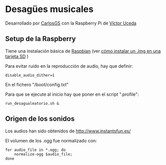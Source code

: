 # Desagües musicales

Desarrollado por [CarlosGS](https://github.com/CarlosGS) con la Raspberry Pi de [Víctor Uceda](https://github.com/VictorUceda)


Setup de la Raspberry
--

Tiene una instalación básica de [Raspbian](https://www.raspberrypi.org/downloads/raspbian/) (ver [cómo instalar un .img en una tarjeta SD](https://www.raspberrypi.org/documentation/installation/installing-images/linux.md) )

Para evitar ruido en la reproducción de audio, hay que definir:
```
disable_audio_dither=1
```
En el fichero "/boot/config.txt"

Para que se ejecute al inicio hay que poner en el script ".profile":
```
run_desagualeatorio.sh &
```


Origen de los sonidos
--

Los audios han sido obtenidos de <http://www.instantsfun.es/>

El volumen de los .ogg fue normalizado con:
```
for audio_file in *.ogg; do
    normalize-ogg $audio_file;
done
```


